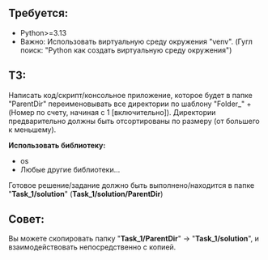 ## Требуется:
- Python>=3.13
- Важно: Использовать виртуальную среду окружения "venv". (Гугл поиск: "Python как создать виртуальную среду окружения")

## ТЗ:
Написать код/скрипт/консольное приложение, которое будет в папке "ParentDir" переименовывать все директории по шаблону "Folder_" + (Номер по счету, начиная с 1 [включительно]).
Директории предварительно должны быть отсортированы по размеру (от большего к меньшему).

**Использовать библиотеку:**
- os
- Любые другие библиотеки...

Готовое решение/задание должно быть выполнено/находится в папке "**Task_1/solution**" (**Task_1/solution/ParentDir**)

## Совет:
Вы можете скопировать папку "**Task_1/ParentDir**" -> "**Task_1/solution**", и взаимодействовать непосредственно с копией.


